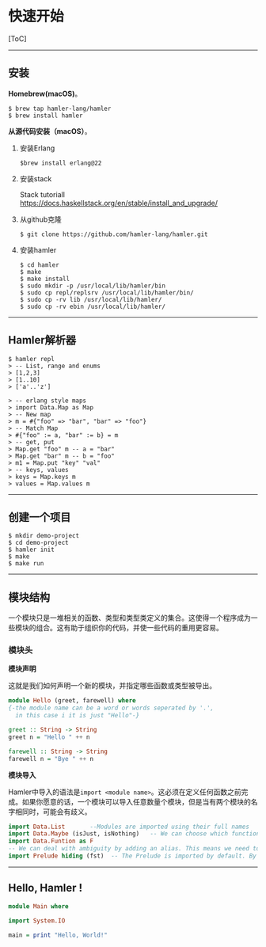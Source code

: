 
# 快速开始

[ToC]

---

## 安装

**Homebrew(macOS)**。

```shell
$ brew tap hamler-lang/hamler
$ brew install hamler
```

**从源代码安装（macOS）**。

1. 安装Erlang

   ```shell
   $brew install erlang@22
   ```

2. 安装stack

   Stack tutoriall https://docs.haskellstack.org/en/stable/install_and_upgrade/

3. 从github克隆

   ```shell
   $ git clone https://github.com/hamler-lang/hamler.git
   ```

4. 安装hamler

   ```shell
   $ cd hamler
   $ make
   $ make install
   $ sudo mkdir -p /usr/local/lib/hamler/bin
   $ sudo cp repl/replsrv /usr/local/lib/hamler/bin/
   $ sudo cp -rv lib /usr/local/lib/hamler/
   $ sudo cp -rv ebin /usr/local/lib/hamler/
   ```



---

## Hamler解析器

```shell
$ hamler repl
> -- List, range and enums
> [1,2,3]
> [1..10]
> ['a'..'z']

> -- erlang style maps
> import Data.Map as Map
> -- New map
> m = #{"foo" => "bar", "bar" => "foo"}
> -- Match Map
> #{"foo" := a, "bar" := b} = m
> -- get, put
> Map.get "foo" m -- a = "bar"
> Map.get "bar" m -- b = "foo"
> m1 = Map.put "key" "val"
> -- keys, values
> keys = Map.keys m
> values = Map.values m
```



---

## 创建一个项目

```shell
$ mkdir demo-project
$ cd demo-project
$ hamler init
$ make
$ make run
```



---

## 模块结构

一个模块只是一堆相关的函数、类型和类型类定义的集合。这使得一个程序成为一些模块的组合。这有助于组织你的代码，并使一些代码的重用更容易。

### 模块头

**模块声明**

这就是我们如何声明一个新的模块，并指定哪些函数或类型被导出。

```haskell
module Hello (greet, farewell) where
{-the module name can be a word or words seperated by '.',
  in this case i it is just "Hello"-}

greet :: String -> String
greet n = "Hello " ++ n

farewell :: String -> String
farewell n = "Bye " ++ n
```

**模块导入**

Hamler中导入的语法是`import <module name>`。这必须在定义任何函数之前完成。如果你愿意的话，一个模块可以导入任意数量个模块，但是当有两个模块的名字相同时，可能会有歧义。

```haskell
import Data.List       --Modules are imported using their full names
import Data.Maybe (isJust, isNothing)   -- We can choose which functions to import
import Data.Funtion as F     
-- We can deal with ambiguity by adding an alias. This means we need to add "F." before every functions that are exposed from Data.Function to specify that it is from this module
import Prelude hiding (fst)  -- The Prelude is imported by default. By hiding `fst`, we can define our own version.
```



---

## Hello, Hamler !

```Haskell
module Main where

import System.IO

main = print "Hello, World!"
```
